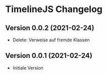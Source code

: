 # TimelineJS Changelog

## Version 0.0.2 (2021-02-24)

* Delete: Verweise auf fremde Klassen

## Version 0.0.1 (2021-02-24)

* Initiale Version
